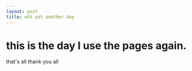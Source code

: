 ```yaml
---
layout: post
title: wth yet another day 
---
```


# this is the day I use the pages again.

that's all thank you all